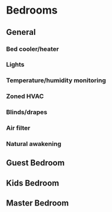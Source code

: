 # Bedrooms

## General
### Bed cooler/heater
### Lights
### Temperature/humidity monitoring
### Zoned HVAC
### Blinds/drapes
### Air filter
### Natural awakening
## Guest Bedroom

## Kids Bedroom

## Master Bedroom

